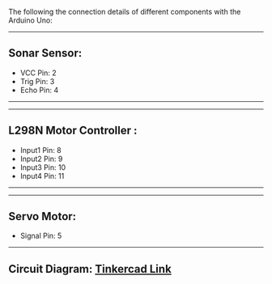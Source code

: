 The following the connection details of different components with the Arduino Uno:

----------------
## Sonar Sensor:
* VCC Pin: 2
* Trig Pin: 3
* Echo Pin: 4
----------------
----------------
## L298N Motor Controller :
* Input1 Pin: 8
* Input2 Pin: 9
* Input3 Pin: 10
* Input4 Pin: 11
----------------
----------------
## Servo Motor:
* Signal Pin: 5
----------------

## Circuit Diagram: [Tinkercad Link](https://www.tinkercad.com/things/906aUR3Vl7N)
